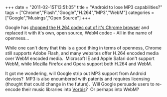 +++
date = "2011-02-15T13:51:05"
title = "Android to lose MP3 capabilities?"
tags = ["Chrome","Flash","Google","H.264","MP3","WebM"]
categories = ["Google","Musings","Open Source"]
+++

Google has [chopped the H.264 codec out of it's Chrome browser][1] and replaced it with it's own, open source, WebM codec - All in the name of openness...

While one can't deny that this is a good thing in terms of openness, Chrome still supports Adobe Flash, and many websites offer H.264 encoded media over WebM encoded media.  Microsoft IE and Apple Safari don't support WebM, while Mozilla Firefox and Opera support both H.264 and WebM.

It got me wondering, will Google strip out MP3 support from Android devices?  MP3 is also encumbered with patents and requires licensing (thought that could change in the future).  Will Google persuade users to re-encode their music libraries into [Vorbis][2]?  Or perhaps into WebM?

  [1]: http://www.theregister.co.uk/2011/01/12/google_pulls_h264_from_chrome/
  [2]: http://www.vorbis.com/
